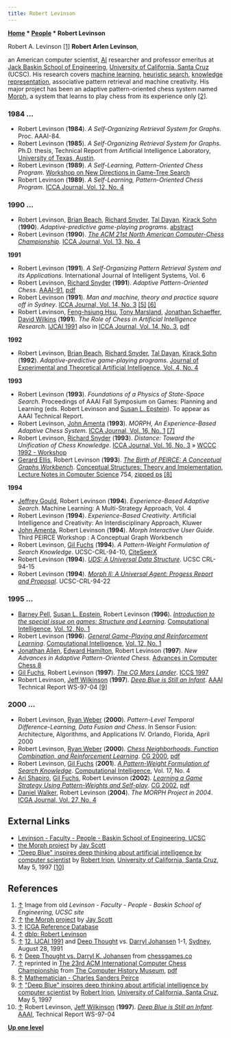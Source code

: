 ```yaml
---
title: Robert Levinson
---
```

**[Home](Home "Home") \* [People](People "People") \* Robert Levinson**



 [](File:Levinson.jpg) Robert A. Levinson <a id="cite-note-1" href="#cite-ref-1">[1]</a> 
**Robert Arlen Levinson**,  

an American computer scientist, [AI](Artificial_Intelligence "Artificial Intelligence") researcher and professor emeritus at [Jack Baskin School of Engineering](https://en.wikipedia.org/wiki/Jack_Baskin_School_of_Engineering), [University of California, Santa Cruz](University_of_California,_Santa_Cruz "University of California, Santa Cruz") (UCSC). His research covers [machine learning](Learning "Learning"), [heuristic search](Search "Search"), [knowledge representation](Knowledge "Knowledge"), associative pattern retrieval and machine creativity. His major project has been an adaptive pattern-oriented chess system named [Morph](Morph "Morph"), a system that learns to play chess from its experience only <a id="cite-note-2" href="#cite-ref-2">[2]</a>. 



### 1984 ...


* Robert Levinson (**1984**). *A Self-Organizing Retrieval System for Graphs*. Proc. AAAI-84.
* Robert Levinson (**1985**). *A Self-Organizing Retrieval System for Graphs*. Ph.D. thesis, Technical Report from Artificial Intelligence Laboratory, [University of Texas, Austin](https://en.wikipedia.org/wiki/University_of_Texas_at_Austin).
* Robert Levinson (**1989**). *A Self-Learning, Pattern-Oriented Chess Program*. [Workshop on New Directions in Game-Tree Search](WCCC_1989#Workshop "WCCC 1989")
* Robert Levinson (**1989**). *A Self-Learning, Pattern-Oriented Chess Program*. [ICCA Journal, Vol. 12, No. 4](ICGA_Journal#12_4 "ICGA Journal")


### 1990 ...


* Robert Levinson, [Brian Beach](index.php?title=Brian_Beach&action=edit&redlink=1 "Brian Beach (page does not exist)"), [Richard Snyder](Richard_Snyder "Richard Snyder"), [Tal Dayan](index.php?title=Tal_Dayan&action=edit&redlink=1 "Tal Dayan (page does not exist)"), [Kirack Sohn](index.php?title=Kirack_Sohn&action=edit&redlink=1 "Kirack Sohn (page does not exist)") (**1990**). *Adaptive-predictive game-playing programs*. [abstract](http://portal.acm.org/citation.cfm?id=902787&jmp=abstract&coll=GUIDE&dl=GUIDE&CFID=78059366&CFTOKEN=89563212#abstract)
* Robert Levinson (**1990**). *[The ACM 21st North American Computer-Chess Championship](ACM_1990 "ACM 1990").* [ICCA Journal, Vol. 13, No. 4](ICGA_Journal#13_4 "ICGA Journal")


**1991**



* Robert Levinson (**1991**). *A Self-Organizing Pattern Retrieval System and its Applications*. International Journal of Intelligent Systems, Vol. 6
* Robert Levinson, [Richard Snyder](Richard_Snyder "Richard Snyder") (**1991**). *Adaptive Pattern-Oriented Chess*. [AAAI-91](Conferences#AAAI-91 "Conferences"), [pdf](http://www.aaai.org/Papers/AAAI/1991/AAAI91-094.pdf)
* Robert Levinson (**1991**). *Man and machine, theory and practice square off in Sydney*. [ICCA Journal, Vol. 14, No. 3](ICGA_Journal#14_3 "ICGA Journal") <a id="cite-note-5" href="#cite-ref-5">[5]</a> <a id="cite-note-6" href="#cite-ref-6">[6]</a>
* Robert Levinson, [Feng-hsiung Hsu](Feng-hsiung_Hsu "Feng-hsiung Hsu"), [Tony Marsland](Tony_Marsland "Tony Marsland"), [Jonathan Schaeffer](Jonathan_Schaeffer "Jonathan Schaeffer"), [David Wilkins](David_Wilkins "David Wilkins") (**1991**). *The Role of Chess in Artificial Intelligence Research*. [IJCAI 1991](Conferences#IJCAI1991 "Conferences") also in [ICCA Journal, Vol. 14, No. 3](ICGA_Journal#14_3 "ICGA Journal"), [pdf](http://www.ai.sri.com/%7Ewilkins/papers/chess-panel.pdf)


**1992**



* Robert Levinson, [Brian Beach](index.php?title=Brian_Beach&action=edit&redlink=1 "Brian Beach (page does not exist)"), [Richard Snyder](Richard_Snyder "Richard Snyder"), [Tal Dayan](index.php?title=Tal_Dayan&action=edit&redlink=1 "Tal Dayan (page does not exist)"), [Kirack Sohn](index.php?title=Kirack_Sohn&action=edit&redlink=1 "Kirack Sohn (page does not exist)") (**1992**). *Adaptive-predictive game-playing programs*. [Journal of Experimental and Theoretical Artificial Intelligence, Vol. 4, No. 4](http://www.informatik.uni-trier.de/~ley/db/journals/jetai/jetai4.html#LevinsonBSDS92)


**1993**



* Robert Levinson (**1993**). *Foundations of a Physics of State-Space Search*. Proceedings of AAAI Fall Symposium on Games: Planning and Learning (eds. Robert Levinson and [Susan L. Epstein](Susan_L._Epstein "Susan L. Epstein")). To appear as AAAI Technical Report.
* Robert Levinson, [John Amenta](John_Amenta "John Amenta") (**1993**). *MORPH, An Experience-Based Adaptive Chess System*. [ICCA Journal, Vol. 16, No. 1](ICGA_Journal#16_1 "ICGA Journal") <a id="cite-note-7" href="#cite-ref-7">[7]</a>
* Robert Levinson, [Richard Snyder](Richard_Snyder "Richard Snyder") (**1993**). *Distance: Toward the Unification of Chess Knowledge*. [ICCA Journal, Vol. 16, No. 3](ICGA_Journal#16_3 "ICGA Journal") » [WCCC 1992 - Workshop](WCCC_1992#Workshop "WCCC 1992")
* [Gerard Ellis](https://www.linkedin.com/pub/gerard-ellis/3/b57/769), Robert Levinson (**1993**). *[The Birth of PEIRCE: A Conceptual Graphs Workbench](http://link.springer.com/chapter/10.1007%2F3-540-57454-9_17)*. [Conceptual Structures: Theory and Implementation](http://www.springer.com/gp/book/9783540574545?wt_mc=ThirdParty.SpringerLink.3.EPR653.About_eBook), [Lecture Notes in Computer Science](https://en.wikipedia.org/wiki/Lecture_Notes_in_Computer_Science) 754, [zipped ps](https://users.soe.ucsc.edu/~levinson/Papers/birth-Pierce-92.ps.Z) <a id="cite-note-8" href="#cite-ref-8">[8]</a>


**1994**



* [Jeffrey Gould](index.php?title=Jeffrey_Gould&action=edit&redlink=1 "Jeffrey Gould (page does not exist)"), Robert Levinson (**1994**). *Experience-Based Adaptive Search*. Machine Learning: A Multi-Strategy Approach, Vol. 4
* Robert Levinson (**1994**). *Experience-Based Creativity*. Artificial Intelligence and Creativity: An Interdisciplinary Approach, Kluwer
* [John Amenta](John_Amenta "John Amenta"), Robert Levinson (**1994**). *Morph Interactive User Guide*. Third PEIRCE Workshop : A Conceptual Graph Workbench
* Robert Levinson, [Gil Fuchs](index.php?title=Gil_Fuchs&action=edit&redlink=1 "Gil Fuchs (page does not exist)") (**1994**). *A Pattern-Weight Formulation of Search Knowledge*. UCSC-CRL-94-10, [CiteSeerX](http://citeseerx.ist.psu.edu/viewdoc/summary?doi=10.1.1.35.1027)
* Robert Levinson (**1994**). *[UDS: A Universal Data Structure](http://www.researchgate.net/publication/2821395_UDS_A_Universal_Data_Structure)*. UCSC CRL-94-15
* Robert Levinson (**1994**). *[Morph II: A Universal Agent: Progess Report and Proposal](https://www.soe.ucsc.edu/research/technical-reports/UCSC-CRL-94-22)*. UCSC-CRL-94-22


### 1995 ...


* [Barney Pell](Barney_Pell "Barney Pell"), [Susan L. Epstein](Susan_L._Epstein "Susan L. Epstein"), Robert Levinson (**1996**). *[Introduction to the special issue on games: Structure and Learning](http://onlinelibrary.wiley.com/doi/10.1111/j.1467-8640.1996.tb00249.x/abstract)*. [Computational Intelligence](https://en.wikipedia.org/wiki/Computational_Intelligence_%28journal%29), [Vol. 12, No. 1](http://dblp.uni-trier.de/db/journals/ci/ci12.html#PellEL96)
* Robert Levinson (**1996**). *[General Game-Playing and Reinforcement Learning](http://onlinelibrary.wiley.com/doi/10.1111/j.1467-8640.1996.tb00257.x/abstract)*. [Computational Intelligence](https://en.wikipedia.org/wiki/Computational_Intelligence_%28journal%29), [Vol. 12, No. 1](http://dblp.uni-trier.de/db/journals/ci/ci12.html#PellEL96)
* [Jonathan Allen](index.php?title=Jonathan_Allen&action=edit&redlink=1 "Jonathan Allen (page does not exist)"), [Edward Hamilton](index.php?title=Edward_Hamilton&action=edit&redlink=1 "Edward Hamilton (page does not exist)"), Robert Levinson (**1997**). *New Advances in Adaptive Pattern-Oriented Chess*. [Advances in Computer Chess 8](Advances_in_Computer_Chess_8 "Advances in Computer Chess 8")
* [Gil Fuchs](index.php?title=Gil_Fuchs&action=edit&redlink=1 "Gil Fuchs (page does not exist)"), Robert Levinson (**1997**). *[The CG Mars Lander](http://link.springer.com/chapter/10.1007/BFb0027907)*. [ICCS 1997](http://dblp.uni-trier.de/db/conf/iccs/iccs97.html#FuchsL97)
* Robert Levinson, [Jeff Wilkinson](index.php?title=Jeff_Wilkinson&action=edit&redlink=1 "Jeff Wilkinson (page does not exist)") (**1997**). *[Deep Blue is Still an Infant](https://www.semanticscholar.org/paper/Deep-Blue-is-Still-an-Infant-Levinson-Wilkinson/3ce74263ef7b5d04fdf709b2dd3a519d780ae47f)*. [AAAI](AAAI "AAAI") Technical Report WS-97-04 <a id="cite-note-9" href="#cite-ref-9">[9]</a>


### 2000 ...


* Robert Levinson, [Ryan Weber](index.php?title=Ryan_Weber&action=edit&redlink=1 "Ryan Weber (page does not exist)") (**2000**). *Pattern-Level Temporal Difference-Learning, Data Fusion and Chess*. In Sensor Fusion: Architecture, Algorithms, and Applications IV. Orlando, Florida, April 2000
* Robert Levinson, [Ryan Weber](index.php?title=Ryan_Weber&action=edit&redlink=1 "Ryan Weber (page does not exist)") (**2000**). *[Chess Neighborhoods, Function Combination, and Reinforcement Learning](http://link.springer.com/chapter/10.1007/3-540-45579-5_9)*. [CG 2000](CG_2000 "CG 2000"), [pdf](https://users.soe.ucsc.edu/~levinson/Papers/CNFCRL.pdf)
* Robert Levinson, [Gil Fuchs](index.php?title=Gil_Fuchs&action=edit&redlink=1 "Gil Fuchs (page does not exist)") (**2001**). *[A Pattern-Weight Formulation of Search Knowledge](http://onlinelibrary.wiley.com/doi/10.1111/0824-7935.00172/abstract)*. [Computational Intelligence](https://en.wikipedia.org/wiki/Computational_Intelligence_%28journal%29), Vol. 17, No. 4
* [Ari Shapiro](index.php?title=Ari_Shapiro&action=edit&redlink=1 "Ari Shapiro (page does not exist)"), [Gil Fuchs](index.php?title=Gil_Fuchs&action=edit&redlink=1 "Gil Fuchs (page does not exist)"), Robert Levinson (**2002**). *[Learning a Game Strategy Using Pattern-Weights and Self-play](http://www.arishapiro.com/researchportfolio/Learning%20Game%20Strategy/index.htm)*. [CG 2002](CG_2002 "CG 2002"), [pdf](http://www.arishapiro.com//ShapiroA_CG2002.pdf)
* [Daniel Walker](index.php?title=Daniel_Walker&action=edit&redlink=1 "Daniel Walker (page does not exist)"), Robert Levinson (**2004**). *The MORPH Project in 2004*. [ICGA Journal, Vol. 27, No. 4](ICGA_Journal#27_4 "ICGA Journal")


## External Links


* [Levinson - Faculty - People - Baskin School of Engineering, UCSC](https://www.soe.ucsc.edu/people/levinson)
* [the Morph project](http://satirist.org/learn-game/projects/morph.html) by [Jay Scott](Jay_Scott "Jay Scott")
* ["Deep Blue" inspires deep thinking about artificial intelligence by computer scientist](https://www.sciencedaily.com/releases/1997/05/970501194114.htm) by [Robert Irion](https://scicom.ucsc.edu/faculty/), [University of California, Santa Cruz](University_of_California,_Santa_Cruz "University of California, Santa Cruz"), May 5, 1997 <a id="cite-note-10" href="#cite-ref-10">[10]</a>


## References


1. <a id="cite-ref-1" href="#cite-note-1">↑</a> Image from old *Levinson - Faculty - People - Baskin School of Engineering, UCSC site*
2. <a id="cite-ref-2" href="#cite-note-2">↑</a> [the Morph project](http://satirist.org/learn-game/projects/morph.html) by [Jay Scott](Jay_Scott "Jay Scott")
3. <a id="cite-ref-3" href="#cite-note-3">↑</a> [ICGA Reference Database](ICGA_Journal#RefDB "ICGA Journal")
4. <a id="cite-ref-4" href="#cite-note-4">↑</a> [dblp: Robert Levinson](http://dblp.uni-trier.de/pers/hd/l/Levinson:Robert)
5. <a id="cite-ref-5" href="#cite-note-5">↑</a> [12. IJCAI 1991](Conferences#IJCAI1991 "Conferences") and [Deep Thought](Deep_Thought "Deep Thought") vs. [Darryl Johansen](https://en.wikipedia.org/wiki/Darryl_Johansen) 1-1, [Sydney](https://en.wikipedia.org/wiki/Sydney), August 28, 1991
6. <a id="cite-ref-6" href="#cite-note-6">↑</a> [Deep Thought vs. Darryl K. Johansen](http://www.chessgames.com/perl/chess.pl?pid=13728&pid2=47022) from [chessgames.co](http://www.chessgames.com/index.html)
7. <a id="cite-ref-7" href="#cite-note-7">↑</a> reprinted in [The 23rd ACM International Computer Chess Championship](http://www.computerhistory.org/chess/full_record.php?iid=doc-431614f6cc6e9) from [The Computer History Museum](The_Computer_History_Museum "The Computer History Museum"), [pdf](http://archive.computerhistory.org/projects/chess/related_materials/text/3-1%20and%203-2%20and%203-3%20and%204-3.1993_23rd_ACM_ICCC/1993%20ICCC.062303066.sm.pdf)
8. <a id="cite-ref-8" href="#cite-note-8">↑</a> [Mathematician - Charles Sanders Peirce](Mathematician#CSPeirce "Mathematician")
9. <a id="cite-ref-9" href="#cite-note-9">↑</a> ["Deep Blue" inspires deep thinking about artificial intelligence by computer scientist](https://www.sciencedaily.com/releases/1997/05/970501194114.htm) by [Robert Irion](https://scicom.ucsc.edu/faculty/), [University of California, Santa Cruz](University_of_California,_Santa_Cruz "University of California, Santa Cruz"), May 5, 1997
10. <a id="cite-ref-10" href="#cite-note-10">↑</a> Robert Levinson, [Jeff Wilkinson](index.php?title=Jeff_Wilkinson&action=edit&redlink=1 "Jeff Wilkinson (page does not exist)") (**1997**). *[Deep Blue is Still an Infant](https://www.semanticscholar.org/paper/Deep-Blue-is-Still-an-Infant-Levinson-Wilkinson/3ce74263ef7b5d04fdf709b2dd3a519d780ae47f)*. [AAAI](AAAI "AAAI"), Technical Report WS-97-04

**[Up one level](People "People")**







 

